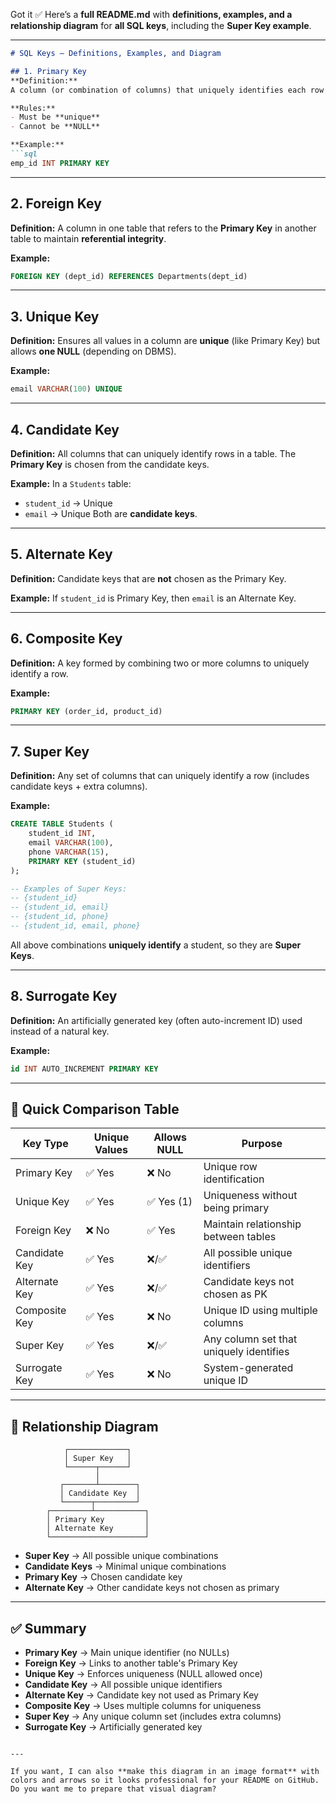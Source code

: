 Got it ✅
Here’s a **full README.md** with **definitions, examples, and a relationship diagram** for **all SQL keys**, including the **Super Key example**.

---

````markdown
# SQL Keys – Definitions, Examples, and Diagram

## 1. Primary Key
**Definition:**  
A column (or combination of columns) that uniquely identifies each row in a table.

**Rules:**
- Must be **unique**
- Cannot be **NULL**

**Example:**
```sql
emp_id INT PRIMARY KEY
````

---

## 2. Foreign Key

**Definition:**
A column in one table that refers to the **Primary Key** in another table to maintain **referential integrity**.

**Example:**

```sql
FOREIGN KEY (dept_id) REFERENCES Departments(dept_id)
```

---

## 3. Unique Key

**Definition:**
Ensures all values in a column are **unique** (like Primary Key) but allows **one NULL** (depending on DBMS).

**Example:**

```sql
email VARCHAR(100) UNIQUE
```

---

## 4. Candidate Key

**Definition:**
All columns that can uniquely identify rows in a table.
The **Primary Key** is chosen from the candidate keys.

**Example:**
In a `Students` table:

* `student_id` → Unique
* `email` → Unique
  Both are **candidate keys**.

---

## 5. Alternate Key

**Definition:**
Candidate keys that are **not** chosen as the Primary Key.

**Example:**
If `student_id` is Primary Key, then `email` is an Alternate Key.

---

## 6. Composite Key

**Definition:**
A key formed by combining two or more columns to uniquely identify a row.

**Example:**

```sql
PRIMARY KEY (order_id, product_id)
```

---

## 7. Super Key

**Definition:**
Any set of columns that can uniquely identify a row (includes candidate keys + extra columns).

**Example:**

```sql
CREATE TABLE Students (
    student_id INT,
    email VARCHAR(100),
    phone VARCHAR(15),
    PRIMARY KEY (student_id)
);

-- Examples of Super Keys:
-- {student_id}
-- {student_id, email}
-- {student_id, phone}
-- {student_id, email, phone}
```

All above combinations **uniquely identify** a student, so they are **Super Keys**.

---

## 8. Surrogate Key

**Definition:**
An artificially generated key (often auto-increment ID) used instead of a natural key.

**Example:**

```sql
id INT AUTO_INCREMENT PRIMARY KEY
```

---

## 🔹 Quick Comparison Table

| Key Type      | Unique Values | Allows NULL | Purpose                                 |
| ------------- | ------------- | ----------- | --------------------------------------- |
| Primary Key   | ✅ Yes         | ❌ No        | Unique row identification               |
| Unique Key    | ✅ Yes         | ✅ Yes (1)   | Uniqueness without being primary        |
| Foreign Key   | ❌ No          | ✅ Yes       | Maintain relationship between tables    |
| Candidate Key | ✅ Yes         | ❌/✅         | All possible unique identifiers         |
| Alternate Key | ✅ Yes         | ❌/✅         | Candidate keys not chosen as PK         |
| Composite Key | ✅ Yes         | ❌ No        | Unique ID using multiple columns        |
| Super Key     | ✅ Yes         | ❌/✅         | Any column set that uniquely identifies |
| Surrogate Key | ✅ Yes         | ❌ No        | System-generated unique ID              |

---

## 📌 Relationship Diagram

```text
            ┌─────────────┐
            │ Super Key   │
            └──────┬──────┘
                   │
           ┌───────┴────────┐
           │ Candidate Key  │
           └──────┬─────────┘
        ┌─────────┴───────────┐
        │ Primary Key         │
        │ Alternate Key       │
        └─────────────────────┘
```

* **Super Key** → All possible unique combinations
* **Candidate Keys** → Minimal unique combinations
* **Primary Key** → Chosen candidate key
* **Alternate Key** → Other candidate keys not chosen as primary

---

## ✅ Summary

* **Primary Key** → Main unique identifier (no NULLs)
* **Foreign Key** → Links to another table's Primary Key
* **Unique Key** → Enforces uniqueness (NULL allowed once)
* **Candidate Key** → All possible unique identifiers
* **Alternate Key** → Candidate key not used as Primary Key
* **Composite Key** → Uses multiple columns for uniqueness
* **Super Key** → Any unique column set (includes extra columns)
* **Surrogate Key** → Artificially generated key

```

---

If you want, I can also **make this diagram in an image format** with colors and arrows so it looks professional for your README on GitHub.  
Do you want me to prepare that visual diagram?
```
